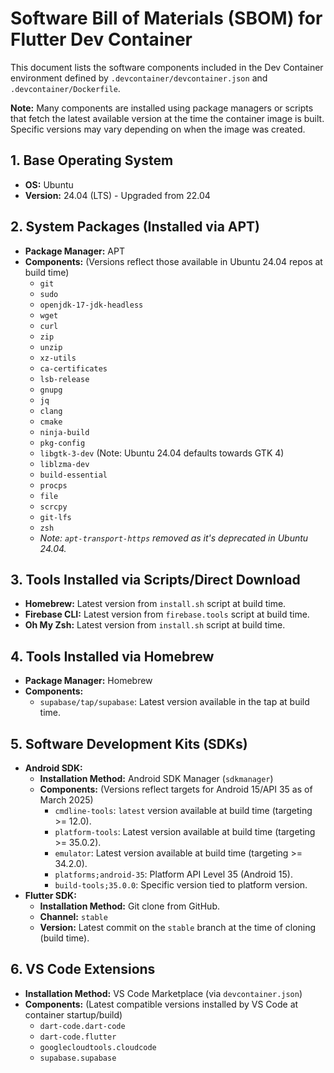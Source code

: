 # Software Bill of Materials (SBOM) for Flutter Dev Container

This document lists the software components included in the Dev Container environment defined by `.devcontainer/devcontainer.json` and `.devcontainer/Dockerfile`.

**Note:** Many components are installed using package managers or scripts that fetch the latest available version at the time the container image is built. Specific versions may vary depending on when the image was created.

## 1. Base Operating System

*   **OS:** Ubuntu
*   **Version:** 24.04 (LTS) - Upgraded from 22.04

## 2. System Packages (Installed via APT)

*   **Package Manager:** APT
*   **Components:** (Versions reflect those available in Ubuntu 24.04 repos at build time)
    *   `git`
    *   `sudo`
    *   `openjdk-17-jdk-headless`
    *   `wget`
    *   `curl`
    *   `zip`
    *   `unzip`
    *   `xz-utils`
    *   `ca-certificates`
    *   `lsb-release`
    *   `gnupg`
    *   `jq`
    *   `clang`
    *   `cmake`
    *   `ninja-build`
    *   `pkg-config`
    *   `libgtk-3-dev` (Note: Ubuntu 24.04 defaults towards GTK 4)
    *   `liblzma-dev`
    *   `build-essential`
    *   `procps`
    *   `file`
    *   `scrcpy`
    *   `git-lfs`
    *   `zsh`
    *   *Note: `apt-transport-https` removed as it's deprecated in Ubuntu 24.04.*

## 3. Tools Installed via Scripts/Direct Download

*   **Homebrew:** Latest version from `install.sh` script at build time.
*   **Firebase CLI:** Latest version from `firebase.tools` script at build time.
*   **Oh My Zsh:** Latest version from `install.sh` script at build time.

## 4. Tools Installed via Homebrew

*   **Package Manager:** Homebrew
*   **Components:**
    *   `supabase/tap/supabase`: Latest version available in the tap at build time.

## 5. Software Development Kits (SDKs)

*   **Android SDK:**
    *   **Installation Method:** Android SDK Manager (`sdkmanager`)
    *   **Components:** (Versions reflect targets for Android 15/API 35 as of March 2025)
        *   `cmdline-tools`: `latest` version available at build time (targeting >= 12.0).
        *   `platform-tools`: Latest version available at build time (targeting >= 35.0.2).
        *   `emulator`: Latest version available at build time (targeting >= 34.2.0).
        *   `platforms;android-35`: Platform API Level 35 (Android 15).
        *   `build-tools;35.0.0`: Specific version tied to platform version.
*   **Flutter SDK:**
    *   **Installation Method:** Git clone from GitHub.
    *   **Channel:** `stable`
    *   **Version:** Latest commit on the `stable` branch at the time of cloning (build time).

## 6. VS Code Extensions

*   **Installation Method:** VS Code Marketplace (via `devcontainer.json`)
*   **Components:** (Latest compatible versions installed by VS Code at container startup/build)
    *   `dart-code.dart-code`
    *   `dart-code.flutter`
    *   `googlecloudtools.cloudcode`
    *   `supabase.supabase`
